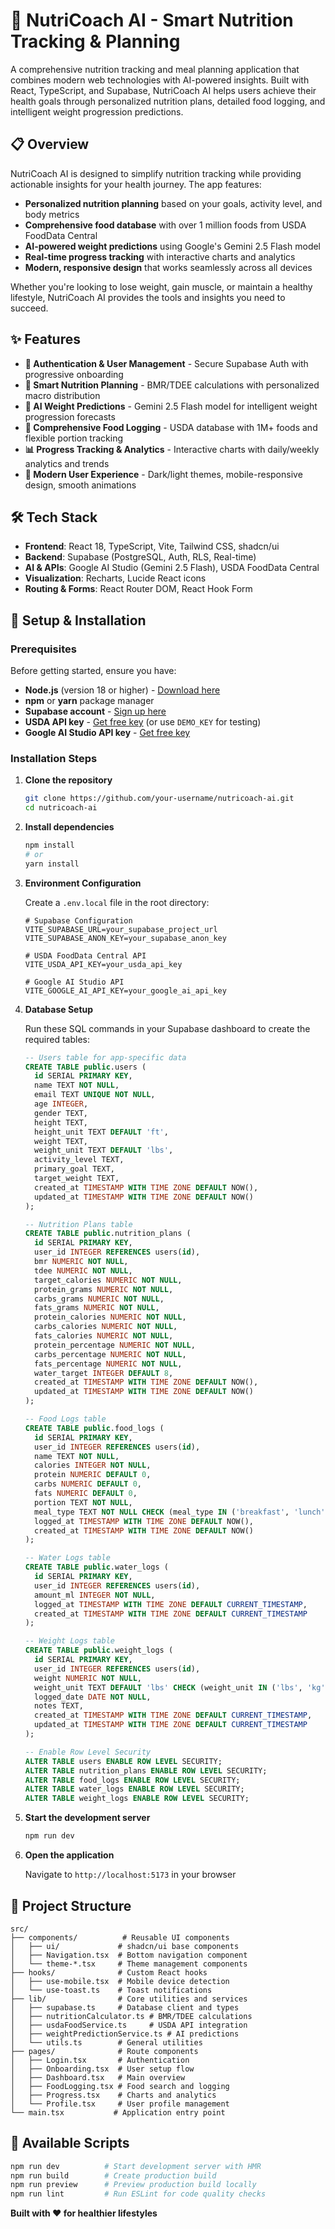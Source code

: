 # 🍎 NutriCoach AI - Smart Nutrition Tracking & Planning

A comprehensive nutrition tracking and meal planning application that combines modern web technologies with AI-powered insights. Built with React, TypeScript, and Supabase, NutriCoach AI helps users achieve their health goals through personalized nutrition plans, detailed food logging, and intelligent weight progression predictions.

## 📋 Overview

NutriCoach AI is designed to simplify nutrition tracking while providing actionable insights for your health journey. The app features:

- **Personalized nutrition planning** based on your goals, activity level, and body metrics
- **Comprehensive food database** with over 1 million foods from USDA FoodData Central
- **AI-powered weight predictions** using Google's Gemini 2.5 Flash model
- **Real-time progress tracking** with interactive charts and analytics
- **Modern, responsive design** that works seamlessly across all devices

Whether you're looking to lose weight, gain muscle, or maintain a healthy lifestyle, NutriCoach AI provides the tools and insights you need to succeed.

## ✨ Features

- **🔐 Authentication & User Management** - Secure Supabase Auth with progressive onboarding
- **🎯 Smart Nutrition Planning** - BMR/TDEE calculations with personalized macro distribution
- **🤖 AI Weight Predictions** - Gemini 2.5 Flash model for intelligent weight progression forecasts
- **📱 Comprehensive Food Logging** - USDA database with 1M+ foods and flexible portion tracking
- **📊 Progress Tracking & Analytics** - Interactive charts with daily/weekly analytics and trends
- **🎨 Modern User Experience** - Dark/light themes, mobile-responsive design, smooth animations

## 🛠️ Tech Stack

- **Frontend**: React 18, TypeScript, Vite, Tailwind CSS, shadcn/ui
- **Backend**: Supabase (PostgreSQL, Auth, RLS, Real-time)
- **AI & APIs**: Google AI Studio (Gemini 2.5 Flash), USDA FoodData Central
- **Visualization**: Recharts, Lucide React icons
- **Routing & Forms**: React Router DOM, React Hook Form

## 🚀 Setup & Installation

### **Prerequisites**

Before getting started, ensure you have:

- **Node.js** (version 18 or higher) - [Download here](https://nodejs.org/)
- **npm** or **yarn** package manager
- **Supabase account** - [Sign up here](https://supabase.com/)
- **USDA API key** - [Get free key](https://api.data.gov/signup/) (or use `DEMO_KEY` for testing)
- **Google AI Studio API key** - [Get free key](https://aistudio.google.com/)

### **Installation Steps**

1. **Clone the repository**

   ```bash
   git clone https://github.com/your-username/nutricoach-ai.git
   cd nutricoach-ai
   ```

2. **Install dependencies**

   ```bash
   npm install
   # or
   yarn install
   ```

3. **Environment Configuration**

   Create a `.env.local` file in the root directory:

   ```env
   # Supabase Configuration
   VITE_SUPABASE_URL=your_supabase_project_url
   VITE_SUPABASE_ANON_KEY=your_supabase_anon_key

   # USDA FoodData Central API
   VITE_USDA_API_KEY=your_usda_api_key

   # Google AI Studio API
   VITE_GOOGLE_AI_API_KEY=your_google_ai_api_key
   ```

4. **Database Setup**

   Run these SQL commands in your Supabase dashboard to create the required tables:

   ```sql
   -- Users table for app-specific data
   CREATE TABLE public.users (
     id SERIAL PRIMARY KEY,
     name TEXT NOT NULL,
     email TEXT UNIQUE NOT NULL,
     age INTEGER,
     gender TEXT,
     height TEXT,
     height_unit TEXT DEFAULT 'ft',
     weight TEXT,
     weight_unit TEXT DEFAULT 'lbs',
     activity_level TEXT,
     primary_goal TEXT,
     target_weight TEXT,
     created_at TIMESTAMP WITH TIME ZONE DEFAULT NOW(),
     updated_at TIMESTAMP WITH TIME ZONE DEFAULT NOW()
   );

   -- Nutrition Plans table
   CREATE TABLE public.nutrition_plans (
     id SERIAL PRIMARY KEY,
     user_id INTEGER REFERENCES users(id),
     bmr NUMERIC NOT NULL,
     tdee NUMERIC NOT NULL,
     target_calories NUMERIC NOT NULL,
     protein_grams NUMERIC NOT NULL,
     carbs_grams NUMERIC NOT NULL,
     fats_grams NUMERIC NOT NULL,
     protein_calories NUMERIC NOT NULL,
     carbs_calories NUMERIC NOT NULL,
     fats_calories NUMERIC NOT NULL,
     protein_percentage NUMERIC NOT NULL,
     carbs_percentage NUMERIC NOT NULL,
     fats_percentage NUMERIC NOT NULL,
     water_target INTEGER DEFAULT 8,
     created_at TIMESTAMP WITH TIME ZONE DEFAULT NOW(),
     updated_at TIMESTAMP WITH TIME ZONE DEFAULT NOW()
   );

   -- Food Logs table
   CREATE TABLE public.food_logs (
     id SERIAL PRIMARY KEY,
     user_id INTEGER REFERENCES users(id),
     name TEXT NOT NULL,
     calories INTEGER NOT NULL,
     protein NUMERIC DEFAULT 0,
     carbs NUMERIC DEFAULT 0,
     fats NUMERIC DEFAULT 0,
     portion TEXT NOT NULL,
     meal_type TEXT NOT NULL CHECK (meal_type IN ('breakfast', 'lunch', 'dinner', 'snacks')),
     logged_at TIMESTAMP WITH TIME ZONE DEFAULT NOW(),
     created_at TIMESTAMP WITH TIME ZONE DEFAULT NOW()
   );

   -- Water Logs table
   CREATE TABLE public.water_logs (
     id SERIAL PRIMARY KEY,
     user_id INTEGER REFERENCES users(id),
     amount_ml INTEGER NOT NULL,
     logged_at TIMESTAMP WITH TIME ZONE DEFAULT CURRENT_TIMESTAMP,
     created_at TIMESTAMP WITH TIME ZONE DEFAULT CURRENT_TIMESTAMP
   );

   -- Weight Logs table
   CREATE TABLE public.weight_logs (
     id SERIAL PRIMARY KEY,
     user_id INTEGER REFERENCES users(id),
     weight NUMERIC NOT NULL,
     weight_unit TEXT DEFAULT 'lbs' CHECK (weight_unit IN ('lbs', 'kg')),
     logged_date DATE NOT NULL,
     notes TEXT,
     created_at TIMESTAMP WITH TIME ZONE DEFAULT CURRENT_TIMESTAMP,
     updated_at TIMESTAMP WITH TIME ZONE DEFAULT CURRENT_TIMESTAMP
   );

   -- Enable Row Level Security
   ALTER TABLE users ENABLE ROW LEVEL SECURITY;
   ALTER TABLE nutrition_plans ENABLE ROW LEVEL SECURITY;
   ALTER TABLE food_logs ENABLE ROW LEVEL SECURITY;
   ALTER TABLE water_logs ENABLE ROW LEVEL SECURITY;
   ALTER TABLE weight_logs ENABLE ROW LEVEL SECURITY;
   ```

5. **Start the development server**

   ```bash
   npm run dev
   ```

6. **Open the application**

   Navigate to `http://localhost:5173` in your browser


## 📁 Project Structure

```
src/
├── components/          # Reusable UI components
│   ├── ui/             # shadcn/ui base components
│   ├── Navigation.tsx  # Bottom navigation component
│   └── theme-*.tsx     # Theme management components
├── hooks/              # Custom React hooks
│   ├── use-mobile.tsx  # Mobile device detection
│   └── use-toast.ts    # Toast notifications
├── lib/                # Core utilities and services
│   ├── supabase.ts     # Database client and types
│   ├── nutritionCalculator.ts # BMR/TDEE calculations
│   ├── usdaFoodService.ts     # USDA API integration
│   ├── weightPredictionService.ts # AI predictions
│   └── utils.ts        # General utilities
├── pages/              # Route components
│   ├── Login.tsx       # Authentication
│   ├── Onboarding.tsx  # User setup flow
│   ├── Dashboard.tsx   # Main overview
│   ├── FoodLogging.tsx # Food search and logging
│   ├── Progress.tsx    # Charts and analytics
│   └── Profile.tsx     # User profile management
└── main.tsx           # Application entry point
```

## 🔧 Available Scripts

```bash
npm run dev          # Start development server with HMR
npm run build        # Create production build
npm run preview      # Preview production build locally
npm run lint         # Run ESLint for code quality checks
```

**Built with ❤️ for healthier lifestyles**
